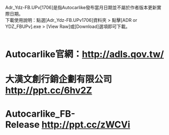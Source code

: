 Adr_Ydz-FB.UPv[1706]是指Autocarlike發布當月日期並不屬於作者版本更新實際日期。<br>
下載使用說明：點選[Adr_Ydz-FB.UPv1706]資料夾 > 點擊[ADR or YDZ_FBUPv].exe > [View Raw]或[Download]選項即可下載。<br><br>
# Autocarlike官網：http://adls.qov.tw/
# 大漢文創行銷企劃有限公司 http://ppt.cc/6hv2Z
# Autocarlike_FB-Release http://ppt.cc/zWCVi
